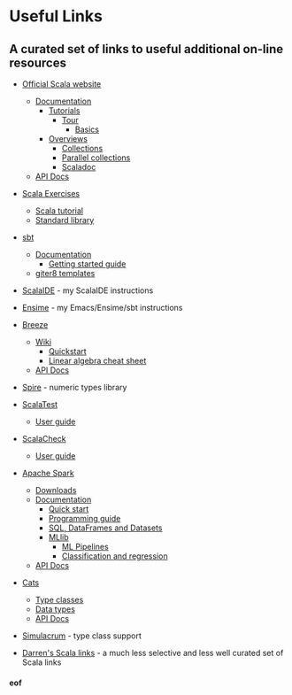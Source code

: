 # Useful Links

## A curated set of links to useful additional on-line resources

* [Official Scala website](http://www.scala-lang.org/)
  * [Documentation](http://www.scala-lang.org/documentation/)
    * [Tutorials](http://docs.scala-lang.org/tutorials/)
      * [Tour](http://docs.scala-lang.org/tutorials/tour/tour-of-scala.html)
        * [Basics](http://docs.scala-lang.org/tutorials/tour/basics.html)
    * [Overviews](http://docs.scala-lang.org/overviews/)
      * [Collections](http://docs.scala-lang.org/overviews/collections/overview.html)
      * [Parallel collections](http://docs.scala-lang.org/overviews/parallel-collections/overview)
      * [Scaladoc](http://docs.scala-lang.org/overviews/scaladoc/overview.html)
  * [API Docs](http://www.scala-lang.org/api/current/)
* [Scala Exercises](https://www.scala-exercises.org/)
  * [Scala tutorial](https://www.scala-exercises.org/scala_tutorial/)
  * [Standard library](https://www.scala-exercises.org/std_lib/)
* [sbt](http://www.scala-sbt.org/)
  * [Documentation](http://www.scala-sbt.org/0.13/docs/index.html)
    * [Getting started guide](http://www.scala-sbt.org/0.13/docs/Getting-Started.html)
  * [giter8 templates](https://github.com/foundweekends/giter8/wiki/giter8-templates)
* [ScalaIDE](ScalaIDE.md) - my ScalaIDE instructions
* [Ensime](Ensime.md) - my Emacs/Ensime/sbt instructions
* [Breeze](https://github.com/scalanlp/breeze/)
  * [Wiki](https://github.com/scalanlp/breeze/wiki)
    * [Quickstart](https://github.com/scalanlp/breeze/wiki/Quickstart)
    * [Linear algebra cheat sheet](https://github.com/scalanlp/breeze/wiki/Linear-Algebra-Cheat-Sheet)
  * [API Docs](http://www.scalanlp.org/api/breeze/)
* [Spire](https://github.com/non/spire/blob/master/README.md) - numeric types library
* [ScalaTest](http://www.scalatest.org/)
  * [User guide](http://www.scalatest.org/user_guide)
* [ScalaCheck](https://www.scalacheck.org/)
  * [User guide](https://github.com/rickynils/scalacheck/blob/master/doc/UserGuide.md)
* [Apache Spark](http://spark.apache.org/)
  * [Downloads](http://spark.apache.org/downloads.html)
  * [Documentation](http://spark.apache.org/docs/latest/)
    * [Quick start](http://spark.apache.org/docs/latest/quick-start.html)
    * [Programming guide](http://spark.apache.org/docs/latest/programming-guide.html)
    * [SQL, DataFrames and Datasets](http://spark.apache.org/docs/latest/sql-programming-guide.html)
    * [MLlib](http://spark.apache.org/docs/latest/ml-guide.html)
      * [ML Pipelines](http://spark.apache.org/docs/latest/ml-pipeline.html)
      * [Classification and regression](http://spark.apache.org/docs/latest/ml-classification-regression.html)
  * [API Docs](http://spark.apache.org/docs/latest/api/scala/)
* [Cats](http://typelevel.org/cats/)
  * [Type classes](http://typelevel.org/cats/typeclasses.html)
  * [Data types](http://typelevel.org/cats/datatypes.html)
  * [API Docs](http://typelevel.org/cats/api/cats/)
* [Simulacrum](https://github.com/mpilquist/simulacrum/blob/master/README.md) - type class support

* [Darren's Scala links](https://github.com/darrenjw/djwhacks/blob/master/scala/ScalaLinks.md) - a much less selective and less well curated set of Scala links

#### eof


